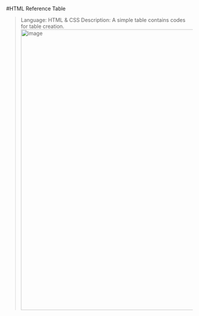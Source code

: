 #HTML Reference Table

> Language: HTML & CSS
> Description: A simple table contains codes for table creation.
> <img width="759" alt="image" src="https://github.com/user-attachments/assets/4f860297-57e0-4893-b212-baccbd7d2a0c">
